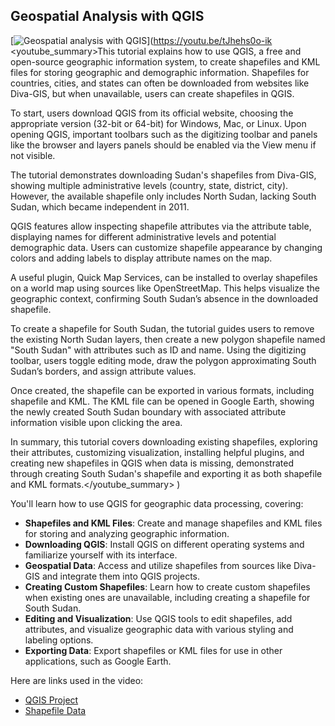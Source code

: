 ## Geospatial Analysis with QGIS

[![Geospatial analysis with QGIS](https://i.ytimg.com/vi_webp/tJhehs0o-ik/sddefault.webp)](https://youtu.be/tJhehs0o-ik
<youtube_summary>This tutorial explains how to use QGIS, a free and open-source geographic information system, to create shapefiles and KML files for storing geographic and demographic information. Shapefiles for countries, cities, and states can often be downloaded from websites like Diva-GIS, but when unavailable, users can create shapefiles in QGIS.

To start, users download QGIS from its official website, choosing the appropriate version (32-bit or 64-bit) for Windows, Mac, or Linux. Upon opening QGIS, important toolbars such as the digitizing toolbar and panels like the browser and layers panels should be enabled via the View menu if not visible.

The tutorial demonstrates downloading Sudan's shapefiles from Diva-GIS, showing multiple administrative levels (country, state, district, city). However, the available shapefile only includes North Sudan, lacking South Sudan, which became independent in 2011.

QGIS features allow inspecting shapefile attributes via the attribute table, displaying names for different administrative levels and potential demographic data. Users can customize shapefile appearance by changing colors and adding labels to display attribute names on the map.

A useful plugin, Quick Map Services, can be installed to overlay shapefiles on a world map using sources like OpenStreetMap. This helps visualize the geographic context, confirming South Sudan’s absence in the downloaded shapefile.

To create a shapefile for South Sudan, the tutorial guides users to remove the existing North Sudan layers, then create a new polygon shapefile named "South Sudan" with attributes such as ID and name. Using the digitizing toolbar, users toggle editing mode, draw the polygon approximating South Sudan’s borders, and assign attribute values.

Once created, the shapefile can be exported in various formats, including shapefile and KML. The KML file can be opened in Google Earth, showing the newly created South Sudan boundary with associated attribute information visible upon clicking the area.

In summary, this tutorial covers downloading existing shapefiles, exploring their attributes, customizing visualization, installing helpful plugins, and creating new shapefiles in QGIS when data is missing, demonstrated through creating South Sudan's shapefile and exporting it as both shapefile and KML formats.</youtube_summary>
)

You'll learn how to use QGIS for geographic data processing, covering:

- **Shapefiles and KML Files**: Create and manage shapefiles and KML files for storing and analyzing geographic information.
- **Downloading QGIS**: Install QGIS on different operating systems and familiarize yourself with its interface.
- **Geospatial Data**: Access and utilize shapefiles from sources like Diva-GIS and integrate them into QGIS projects.
- **Creating Custom Shapefiles**: Learn how to create custom shapefiles when existing ones are unavailable, including creating a shapefile for South Sudan.
- **Editing and Visualization**: Use QGIS tools to edit shapefiles, add attributes, and visualize geographic data with various styling and labeling options.
- **Exporting Data**: Export shapefiles or KML files for use in other applications, such as Google Earth.

Here are links used in the video:

- [QGIS Project](https://www.qgis.org/en/site/)
- [Shapefile Data](https://www.diva-gis.org/gdata)
